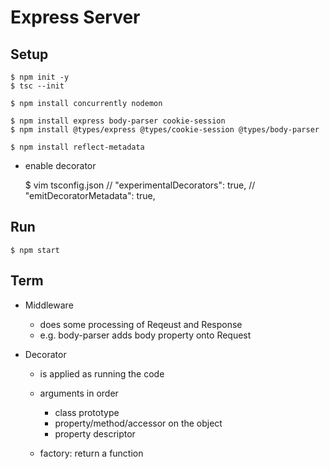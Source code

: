 # Express Server

## Setup

    $ npm init -y
    $ tsc --init

    $ npm install concurrently nodemon

    $ npm install express body-parser cookie-session
    $ npm install @types/express @types/cookie-session @types/body-parser

    $ npm install reflect-metadata

- enable decorator

  $ vim tsconfig.json
  // "experimentalDecorators": true,
  // "emitDecoratorMetadata": true,

## Run

    $ npm start

## Term

- Middleware
  - does some processing of Reqeust and Response
  - e.g. body-parser adds body property onto Request
- Decorator

  - is applied as running the code
  - arguments in order

    - class prototype
    - property/method/accessor on the object
    - property descriptor

  - factory: return a function
